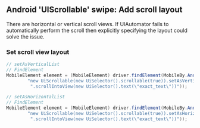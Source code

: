 ## Android 'UIScrollable' swipe: Add scroll layout

There are horizontal or vertical scroll views. If UIAutomator fails to
automatically perform the scroll then explicitly specifying the layout
could solve the issue.

### Set scroll view layout

```java
// setAsVerticalList
// FindElement
MobileElement element = (MobileElement) driver.findElement(MobileBy.AndroidUIAutomator(
        "new UiScrollable(new UiSelector().scrollable(true)).setAsVerticalList()" +
         ".scrollIntoView(new UiSelector().text(\"exact_text\"))"));

// setAsHorizontalList
// FindElement
MobileElement element = (MobileElement) driver.findElement(MobileBy.AndroidUIAutomator(
        "new UiScrollable(new UiSelector().scrollable(true)).setAsHorizontalList()" +
         ".scrollIntoView(new UiSelector().text(\"exact_text\"))"));

```

